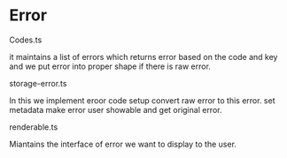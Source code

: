 # Error

Codes.ts

it maintains a list of errors which returns error based on the code and key and we put error into proper shape if there is raw error.

storage-error.ts

In this we implement eroor code setup convert raw error to this error. set metadata make error user showable and get original error.

renderable.ts

Miantains the interface of error we want to display to the user.